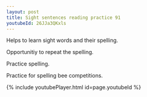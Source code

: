 ```yaml
---
layout: post
title: Sight sentences reading practice 91
youtubeId: 26JJa3QKxls
---
```

 
 
Helps to learn sight words and their spelling.

Opportunitiy to repeat the spelling. 

Practice spelling. 
 
Practice for spelling bee competitions. 
 
{% include youtubePlayer.html id=page.youtubeId %}
 
 
